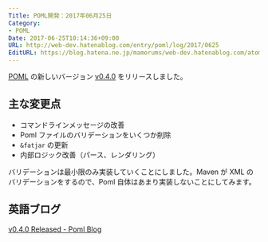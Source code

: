 ```yaml
---
Title: POML開発：2017年06月25日
Category:
- POML
Date: 2017-06-25T10:14:36+09:00
URL: http://web-dev.hatenablog.com/entry/poml/log/2017/0625
EditURL: https://blog.hatena.ne.jp/mamorums/web-dev.hatenablog.com/atom/entry/8599973812273744034
---
```


[POML](https://github.com/mamorum/poml) の新しいバージョン [v0.4.0](https://github.com/mamorum/poml/releases/tag/v0.4.0) をリリースしました。


## 主な変更点
- コマンドラインメッセージの改善
- Poml ファイルのバリデーションをいくつか削除
- `&fatjar` の更新
- 内部ロジック改善（パース、レンダリング）

バリデーションは最小限のみ実装していくことにしました。Maven が XML のバリデーションをするので、Poml 自体はあまり実装しないことにしてみます。


## 英語ブログ
[v0.4.0 Released - Poml Blog](http://java-poml.blogspot.com/2017/06/25-v0.4.0-released.html)
